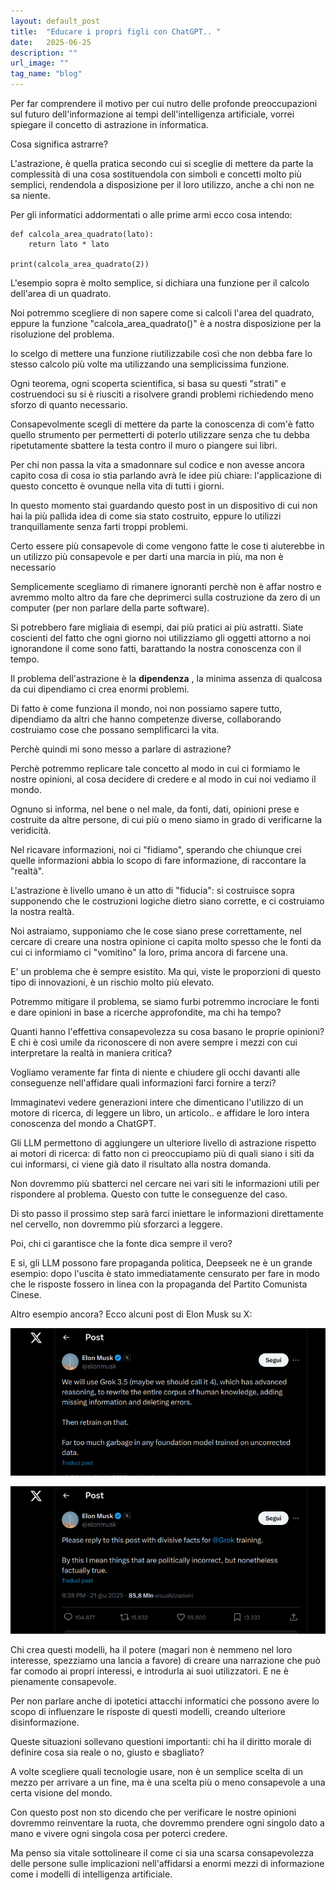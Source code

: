 ```yaml
---
layout: default_post
title:  "Educare i propri figli con ChatGPT.. "
date:   2025-06-25
description: ""
url_image: ""
tag_name: "blog"
---
```


Per far comprendere il motivo per cui nutro delle profonde preoccupazioni sul futuro dell'informazione ai tempi dell'intelligenza artificiale,  vorrei spiegare il concetto di astrazione in informatica. 

Cosa significa astrarre? 

L'astrazione, è quella pratica secondo cui si sceglie di mettere da parte la complessità di una cosa sostituendola con simboli e concetti molto più semplici, rendendola a disposizione per il loro utilizzo, anche a chi non ne sa niente.  

Per gli informatici addormentati o alle prime armi ecco cosa intendo: 

```
def calcola_area_quadrato(lato):
    return lato * lato

print(calcola_area_quadrato(2))

```

L'esempio sopra è molto semplice, si dichiara una funzione per il calcolo dell'area di un quadrato.

Noi potremmo scegliere di non sapere come si calcoli l'area del quadrato, eppure la funzione "calcola_area_quadrato()" è a nostra disposizione per la risoluzione del problema. 

Io scelgo di mettere una funzione riutilizzabile così che non debba fare lo stesso calcolo più volte ma utilizzando una semplicissima funzione.

Ogni teorema, ogni scoperta scientifica, si basa su questi "strati" e costruendoci su si è riusciti a risolvere grandi problemi richiedendo meno sforzo di quanto necessario. 

Consapevolmente scegli di mettere da parte la conoscenza di com'è fatto quello strumento per permetterti di poterlo utilizzare senza che tu debba ripetutamente sbattere la testa contro il muro o piangere sui libri. 

Per chi non passa la vita a smadonnare sul codice e  non avesse ancora capito cosa di cosa io stia parlando avrà le idee più chiare: l'applicazione di questo concetto è ovunque nella vita di tutti i giorni. 

In questo momento stai guardando questo post in un dispositivo di cui non hai la più pallida idea di come sia stato costruito, eppure lo utilizzi tranquillamente senza farti troppi problemi. 

Certo essere più consapevole di come vengono fatte le cose ti aiuterebbe in un utilizzo più consapevole e per darti una marcia in più, ma non è necessario

Semplicemente scegliamo di rimanere ignoranti perchè non è affar nostro e avremmo molto altro da fare che deprimerci sulla costruzione da zero di un computer (per non parlare della parte software).

Si potrebbero fare migliaia di esempi, dai più pratici ai più astratti. Siate coscienti del fatto che ogni giorno noi utilizziamo gli oggetti attorno a noi ignorandone il come sono fatti, barattando la nostra conoscenza con il tempo. 

Il problema dell'astrazione è la **dipendenza** , la minima assenza di qualcosa da cui dipendiamo ci crea enormi problemi. 

Di fatto è come funziona il mondo, noi non possiamo sapere tutto, dipendiamo da altri che hanno competenze diverse, collaborando costruiamo cose che possano semplificarci la vita. 

Perchè quindi mi sono messo a parlare di astrazione? 

Perchè potremmo replicare tale concetto al modo in cui ci formiamo le nostre opinioni, al cosa decidere di credere e al modo in cui noi vediamo il mondo. 

Ognuno si informa, nel bene o nel male, da fonti, dati, opinioni prese e costruite da altre persone, di cui più o meno siamo in grado di verificarne la veridicità. 

Nel ricavare informazioni, noi ci "fidiamo", sperando che chiunque crei quelle informazioni abbia lo scopo di fare informazione, di raccontare la "realtà".

L'astrazione è livello umano è un atto di "fiducia": si costruisce sopra supponendo che le costruzioni logiche dietro siano corrette, e ci costruiamo la nostra realtà. 

Noi astraiamo, supponiamo che le cose siano prese correttamente, nel cercare di creare una nostra opinione ci capita molto spesso che le fonti da cui ci informiamo ci "vomitino" la loro, prima ancora di farcene una.  

E' un problema che è sempre esistito. Ma qui, viste le proporzioni di questo tipo di innovazioni, è un rischio molto più elevato.

Potremmo mitigare il problema, se siamo furbi potremmo incrociare le fonti e dare opinioni in base a ricerche approfondite, ma chi ha tempo? 

Quanti hanno l'effettiva consapevolezza su cosa basano le proprie opinioni? E chi è così umile da riconoscere di non avere sempre i mezzi con cui interpretare la realtà in maniera critica?

Vogliamo veramente far finta di niente e chiudere gli occhi davanti alle conseguenze nell'affidare quali informazioni farci fornire a terzi? 

Immaginatevi vedere generazioni intere che dimenticano l'utilizzo di un motore di ricerca, di leggere un libro, un articolo..  e affidare le loro intera conoscenza del mondo a ChatGPT. 

Gli LLM permettono di aggiungere un ulteriore livello di astrazione rispetto ai motori di ricerca: di fatto non ci preoccupiamo più di quali siano i siti da cui informarsi, ci viene già dato il risultato alla nostra domanda. 

Non dovremmo più sbatterci nel cercare nei vari siti le informazioni utili per rispondere al problema. Questo con tutte le conseguenze del caso. 

Di sto passo il prossimo step sarà farci iniettare le informazioni direttamente nel cervello, non dovremmo più sforzarci a leggere.

Poi, chi ci garantisce che la fonte dica sempre il vero? 

E si, gli LLM possono fare propaganda politica, Deepseek ne è un grande esempio: dopo l'uscita è stato immediatamente censurato per fare in modo che le risposte fossero in linea con la propaganda del Partito Comunista Cinese. 

Altro esempio ancora? Ecco alcuni post di Elon Musk su X:

<div class="text-center px-2">
<a href="https://x.com/elonmusk/status/1936333964693885089" target="_blank"><img class="rounded img-fluid my-2" src="/assets/images/x_musk_1.png"></a>

<a href="https://x.com/elonmusk/status/1936493967320953090" target="_blank"><img class="rounded img-fluid my-2" src="/assets/images/x_musk_2.png"></a>
</div>

Chi crea questi modelli, ha il potere (magari non è nemmeno nel loro interesse, spezziamo una lancia a favore) di creare una narrazione che può far comodo ai propri interessi, e introdurla ai suoi utilizzatori. E ne è pienamente consapevole. 

Per non parlare anche di ipotetici attacchi informatici che possono avere lo scopo di influenzare le risposte di questi modelli, creando ulteriore disinformazione. 

Queste situazioni sollevano questioni importanti: chi ha il diritto morale di definire cosa sia reale o no, giusto e sbagliato?

A volte scegliere quali tecnologie usare, non è un semplice scelta di un mezzo per arrivare a un fine, ma è una scelta più o meno consapevole a una certa visione del mondo.  

Con questo post non sto dicendo che per verificare le nostre opinioni dovremmo reinventare la ruota, che dovremmo prendere ogni singolo dato a mano e vivere ogni singola cosa per poterci credere. 

Ma penso sia vitale sottolineare il come ci sia una scarsa consapevolezza delle persone sulle implicazioni nell'affidarsi a enormi mezzi di informazione come i modelli di intelligenza artificiale.                                                                                           

